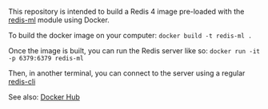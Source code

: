 This repository is intended to build a Redis 4 image pre-loaded with the [redis-ml](https://github.com/RedisLabsModules/redis-ml) module using Docker.

To build the docker image on your computer:
`docker build -t redis-ml .`

Once the image is built, you can run the Redis server like so:
`docker run -it -p 6379:6379 redis-ml`

Then, in another terminal, you can connect to the server using a regular [redis-cli](https://redis.io/topics/rediscli)

See also: [Docker Hub](https://hub.docker.com/r/louisamon/redis-ml/)

